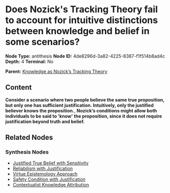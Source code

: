 # Does Nozick's Tracking Theory fail to account for intuitive distinctions between knowledge and belief in some scenarios?

**Node Type:** antithesis
**Node ID:** 4de8296d-3a82-4225-8387-f1f514b8ad4c
**Depth:** 4
**Terminal:** No

**Parent:** [Knowledge as Nozick’s Tracking Theory](knowledge-as-nozicks-tracking-theory-synthesis-7493f9f6-30d1-4288-be5f-af28c330e668.md)

## Content

**Consider a scenario where two people believe the same true proposition, but only one has sufficient justification. Intuitively, only the justified believer knows the proposition.**, **Nozick’s conditions might allow both individuals to be said to 'know' the proposition, since it does not require justification beyond truth and belief.**

## Related Nodes

### Synthesis Nodes

- [Justified True Belief with Sensitivity](justified-true-belief-with-sensitivity-synthesis-08f1a90f-4284-46a2-af00-c4f9ae5312e5.md)
- [Reliabilism with Justification](reliabilism-with-justification-synthesis-ea3c3a2d-4fa5-4847-858e-0b25a00d85b5.md)
- [Virtue Epistemology Approach](virtue-epistemology-approach-synthesis-bf3f9d81-943c-4c91-aad5-7d5cc248b824.md)
- [Safety Condition with Justification](safety-condition-with-justification-synthesis-a2e90121-7257-493f-891c-7ff0fe5557b7.md)
- [Contextualist Knowledge Attribution](contextualist-knowledge-attribution-synthesis-3fe2e233-20d0-4f46-9674-50c4c143227f.md)
